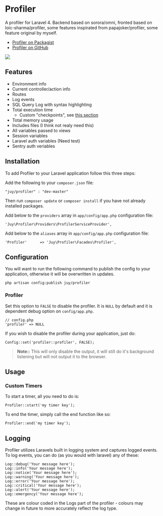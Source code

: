 # Profiler

A profiler for Laravel 4. Backend based on sorora/omni, fronted based on loic-sharma/profiler, some features inspirated from papajoker/profiler, some feature original by myself.

- [Profiler on Packagist](https://packagist.org/packages/juy/profiler)
- [Profiler on GitHub](https://github.com/juy/profiler)

[![](http://i.imm.io/19tLC.png)](http://i.imm.io/19tLC.png "Click for big picture")

## Features

- Environment info
- Current controller/action info
- Routes
- Log events
- SQL Query Log with syntax highlighting
- Total execution time
    - Custom "checkpoints", see [this section](#custom-timers)
- Total memory usage
- Includes files (I think not realy need this)
- All variables passed to views
- Session variables
- Laravel auth variables (Need test)
- Sentry auth veriables


## Installation
To add Profiler to your Laravel application follow this three steps:

Add the following to your `composer.json` file:

    "juy/profiler" : "dev-master"

Then run `composer update` or `composer install` if you have not already installed packages.

Add below to the `providers` array in `app/config/app.php` configuration file:

    'Juy\Profiler\Providers\ProfilerServiceProvider',

Add below to the `aliases` array in `app/config/app.php` configuration file:

    'Profiler'		=> 'Juy\Profiler\Facades\Profiler',

## Configuration

You will want to run the following command to publish the config to your application, otherwise it will be overwritten in updates.

    php artisan config:publish juy/profiler

### Profiler

Set this option to `FALSE` to disable the profiler. It is `NULL` by default and it is dependent debug option on `config/app.php`.

    // config.php
    'profiler' => NULL

If you wish to disable the profiler during your application, just do:

    Config::set('profiler::profiler', FALSE);

>**Note::** This will only disable the output, it will still do it's background listening but will not output it to the browser.

## Usage

### Custom Timers

To start a timer, all you need to do is:
    
    Profiler::start('my timer key');

To end the timer, simply call the end function like so:

    Profiler::end('my timer key');

## Logging

Profiler utilizes Laravels built in logging system and captures logged events. To log events, you can do (as you would with laravel) any of these:

    Log::debug('Your message here');
    Log::info('Your message here');
    Log::notice('Your message here');
    Log::warning('Your message here');
    Log::error('Your message here');
    Log::critical('Your message here');
    Log::alert('Your message here');
    Log::emergency('Your message here');

These are colour coded in the Logs part of the profiler - colours may change in future to more accurately reflect the log type.